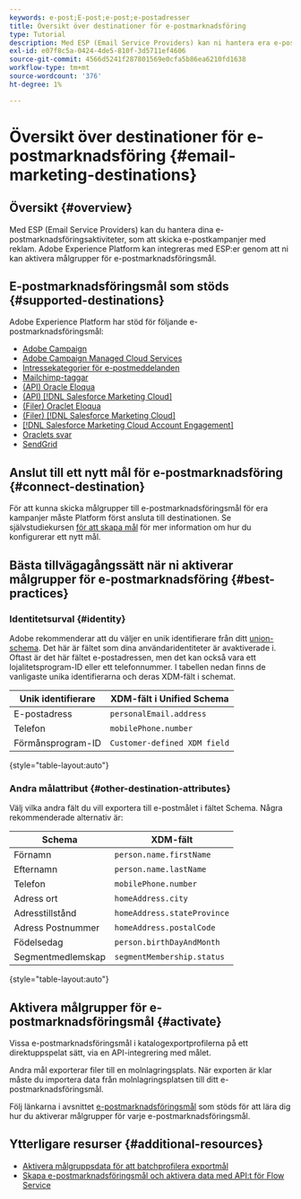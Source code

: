 ```yaml
---
keywords: e-post;E-post;e-post;e-postadresser
title: Översikt över destinationer för e-postmarknadsföring
type: Tutorial
description: Med ESP (Email Service Providers) kan ni hantera era e-postmarknadsföringsaktiviteter, t.ex. för att skicka e-postkampanjer. Lär dig vilka ESP:er som stöds som Experience Platform-mål.
exl-id: e07f8c5a-0424-4de5-810f-3d5711ef4606
source-git-commit: 4566d5241f287801569e0cfa5b86ea6210fd1638
workflow-type: tm+mt
source-wordcount: '376'
ht-degree: 1%

---
```


# Översikt över destinationer för e-postmarknadsföring {#email-marketing-destinations}

## Översikt {#overview}

Med ESP (Email Service Providers) kan du hantera dina e-postmarknadsföringsaktiviteter, som att skicka e-postkampanjer med reklam. Adobe Experience Platform kan integreras med ESP:er genom att ni kan aktivera målgrupper för e-postmarknadsföringsmål.

## E-postmarknadsföringsmål som stöds {#supported-destinations}

Adobe Experience Platform har stöd för följande e-postmarknadsföringsmål:

* [Adobe Campaign](adobe-campaign.md)
* [Adobe Campaign Managed Cloud Services](adobe-campaign-managed-services.md)
* [Intressekategorier för e-postmeddelanden](mailchimp-interest-categories.md)
* [Mailchimp-taggar](mailchimp-tags.md)
* [(API) Oracle Eloqua](oracle-eloqua-api.md)
* [(API) [!DNL Salesforce Marketing Cloud]](salesforce-marketing-cloud-exact-target.md)
* [(Filer) Oraclet Eloqua](oracle-eloqua.md)
* [(Filer) [!DNL Salesforce Marketing Cloud]](salesforce-marketing-cloud.md)
* [[!DNL Salesforce Marketing Cloud Account Engagement]](salesforce-marketing-cloud-account-engagement.md)
* [Oraclets svar](oracle-responsys.md)
* [SendGrid](sendgrid.md)

## Anslut till ett nytt mål för e-postmarknadsföring {#connect-destination}

För att kunna skicka målgrupper till e-postmarknadsföringsmål för era kampanjer måste Platform först ansluta till destinationen. Se självstudiekursen [för att skapa mål](../../ui/connect-destination.md) för mer information om hur du konfigurerar ett nytt mål.

## Bästa tillvägagångssätt när ni aktiverar målgrupper för e-postmarknadsföring {#best-practices}

### Identitetsurval {#identity}

Adobe rekommenderar att du väljer en unik identifierare från ditt [union-schema](../../../profile/home.md#profile-fragments-and-union-schemas). Det här är fältet som dina användaridentiteter är avaktiverade i. Oftast är det här fältet e-postadressen, men det kan också vara ett lojalitetsprogram-ID eller ett telefonnummer. I tabellen nedan finns de vanligaste unika identifierarna och deras XDM-fält i schemat.

| Unik identifierare | XDM-fält i Unified Schema |
|----------------- | ---------------------------|
| E-postadress | `personalEmail.address` |
| Telefon | `mobilePhone.number` |
| Förmånsprogram-ID | `Customer-defined XDM field` |

{style="table-layout:auto"}

### Andra målattribut {#other-destination-attributes}

Välj vilka andra fält du vill exportera till e-postmålet i fältet Schema. Några rekommenderade alternativ är:

| Schema | XDM-fält |
|------ | ---------|
| Förnamn | `person.name.firstName` |
| Efternamn | `person.name.lastName` |
| Telefon | `mobilePhone.number` |
| Adress ort | `homeAddress.city` |
| Adresstillstånd | `homeAddress.stateProvince` |
| Adress Postnummer | `homeAddress.postalCode` |
| Födelsedag | `person.birthDayAndMonth` |
| Segmentmedlemskap | `segmentMembership.status` |

{style="table-layout:auto"}

## Aktivera målgrupper för e-postmarknadsföringsmål {#activate}

Vissa e-postmarknadsföringsmål i katalogexportprofilerna på ett direktuppspelat sätt, via en API-integrering med målet.

Andra mål exporterar filer till en molnlagringsplats. När exporten är klar måste du importera data från molnlagringsplatsen till ditt e-postmarknadsföringsmål.

Följ länkarna i avsnittet [e-postmarknadsföringsmål](#supported-destinations) som stöds för att lära dig hur du aktiverar målgrupper för varje e-postmarknadsföringsmål.

## Ytterligare resurser {#additional-resources}

* [Aktivera målgruppsdata för att batchprofilera exportmål](../../ui/activate-batch-profile-destinations.md)
* [Skapa e-postmarknadsföringsmål och aktivera data med API:t för Flow Service](../../api/connect-activate-batch-destinations.md)
